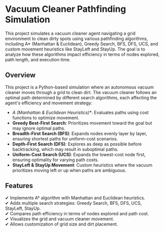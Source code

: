 # Vacuum Cleaner Pathfinding Simulation

This project simulates a vacuum cleaner agent navigating a grid environment to clean dirty spots using various pathfinding algorithms, including A* (Manhattan & Euclidean), Greedy Search, BFS, DFS, UCS, and custom movement heuristics like StayLeft and StayUp. The goal is to analyze how these algorithms impact efficiency in terms of nodes explored, path length, and execution time.

## Overview
This project is a Python-based simulation where an autonomous vacuum cleaner moves through a grid to clean dirt. The vacuum cleaner follows an optimal path determined by different search algorithms, each affecting the agent's efficiency and movement strategy:

- **A* (Manhattan & Euclidean Heuristics)**: Evaluates paths using cost functions to optimize movement.
- **Greedy Best-First Search**: Prioritizes movement toward the goal but may ignore optimal paths.
- **Breadth-First Search (BFS)**: Expands nodes evenly layer by layer, ensuring shortest paths for uniform-cost scenarios.
- **Depth-First Search (DFS)**: Explores as deep as possible before backtracking, which may result in suboptimal paths.
- **Uniform-Cost Search (UCS)**: Expands the lowest-cost node first, ensuring optimality for varying path costs.
- **StayLeft & StayUp Movement**: Custom heuristics where the vacuum prioritizes moving left or up when paths are ambiguous.

## Features
✔ Implements A* algorithm with Manhattan and Euclidean heuristics.  
✔ Adds multiple search strategies: Greedy Search, BFS, DFS, UCS, StayLeft, StayUp.  
✔ Compares path efficiency in terms of nodes explored and path cost.  
✔ Visualizes the grid and vacuum cleaner movement.  
✔ Allows customization of grid size and dirt placement.  
